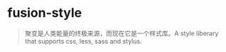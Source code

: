# fusion-style

> 聚变是人类能量的终极来源，而现在它是一个样式库。A style liberary that supports css, less, sass and stylus.

